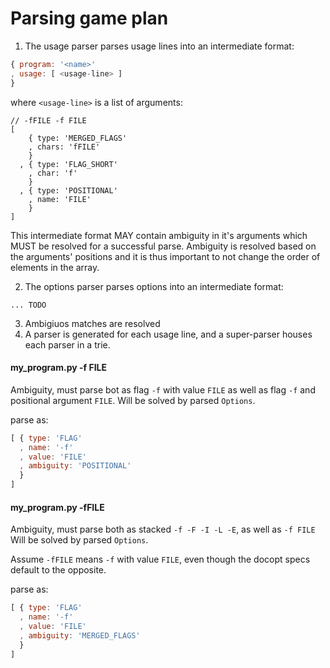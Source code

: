 # Parsing game plan

1. The usage parser parses usage lines into an intermediate format:

```javascript
{ program: '<name>'
, usage: [ <usage-line> ]
}
```

where `<usage-line>` is a list of arguments:

```
// -fFILE -f FILE
[
    { type: 'MERGED_FLAGS'
    , chars: 'fFILE'
    }
  , { type: 'FLAG_SHORT'
    , char: 'f'
    }
  , { type: 'POSITIONAL'
    , name: 'FILE'
    }
]
```

This intermediate format MAY contain ambiguity in it's arguments
which MUST be resolved for a successful parse. Ambiguity is
resolved based on the arguments' positions and it is thus important
to not change the order of elements in the array.

2. The options parser parses options into an intermediate format:

```
... TODO
```

3. Ambigiuos matches are resolved
4. A parser is generated for each usage line, and a super-parser
   houses each parser in a trie.

#### my_program.py -f FILE

Ambiguity, must parse bot as flag `-f` with value `FILE`
as well as flag `-f` and positional argument `FILE`.
Will be solved by parsed `Options`.

parse as:

```javascript
[ { type: 'FLAG'
  , name: '-f'
  , value: 'FILE'
  , ambiguity: 'POSITIONAL'
  }
]
```

#### my_program.py -fFILE

Ambiguity, must parse both as stacked
`-f -F -I -L -E`, as well as `-f FILE`
Will be solved by parsed `Options`.

Assume `-fFILE` means `-f` with value
`FILE`, even though the docopt specs
default to the opposite.

parse as:

```javascript
[ { type: 'FLAG'
  , name: '-f'
  , value: 'FILE'
  , ambiguity: 'MERGED_FLAGS'
  }
]
```
